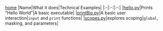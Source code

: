 [home](../readme.md)
|Name|What it does|Technical Examples|
|:-|:-:|:-:|
|[hello.py](./hello.py)|Prints "Hello World"|A basic executable|
|[printBio.py](./printBio.py)|A basic user interaction|`input` and `print` functions|
|[scopes.py](./scopes.py)|explores scoping|`global`, masking, and parameters|


